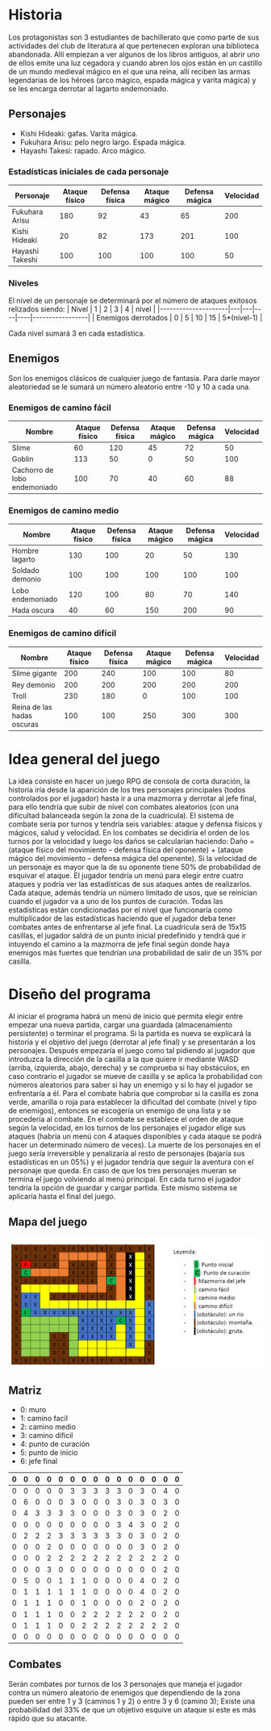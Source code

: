 # Historia
Los protagonistas son 3 estudiantes de bachillerato que como parte de sus actividades del club de literatura al que pertenecen exploran una biblioteca abandonada. Allí empiezan a ver algunos de los libros antiguos, al abrir uno de ellos emite una luz cegadora y cuando abren los ojos están en un castillo de un mundo medieval mágico en el que una reina, allí reciben las armas legendarias de los héroes (arco mágico, espada mágica y varita mágica) y se les encarga derrotar al lagarto endemoniado.
## Personajes
- Kishi Hideaki: gafas. Varita mágica.
- Fukuhara Arisu: pelo negro largo. Espada mágica.
- Hayashi Takesi: rapado. Arco mágico.

### Estadísticas iniciales de cada personaje
| Personaje       | Ataque físico | Defensa física | Ataque mágico | Defensa mágica | Velocidad |
|-----------------|---------------|----------------|---------------|----------------|-----------|
| Fukuhara Arisu  | 180           | 92             | 43            | 65             | 200       |
| Kishi Hideaki   | 20            | 82             | 173           | 201            | 100       |
| Hayashi Takeshi | 100           | 100            | 100           | 100            | 50        |

### Niveles
El nivel de un personaje se determinará por el número de ataques exitosos relizados siendo:
| Nivel               | 1 | 2 | 3  | 4  | nivel           |
|---------------------|---|---|----|----|-----------------|
| Enemigos derrotados | 0 | 5 | 10 | 15 | 5\*\(nivel\-1\) |

Cada nivel sumará 3 en cada estadística.


## Enemigos
Son los enemigos clásicos de cualquier juego de fantasia. Para darle mayor aleatoriedad se le sumará un número aleatorio entre -10 y 10 a cada una.
### Enemigos de camino fácil
| Nombre                       | Ataque físico | Defensa física | Ataque mágico | Defensa mágica | Velocidad |
|------------------------------|---------------|----------------|---------------|----------------|-----------|
| Slime                        | 60            | 120            | 45            | 72             | 50        |
| Goblin                       | 113           | 50             | 0             | 50             | 100       |
| Cachorro de lobo endemoniado | 100           | 70             | 40            | 60             | 88        |


### Enemigos de camino medio
| Nombre           | Ataque físico | Defensa física | Ataque mágico | Defensa mágica | Velocidad |
|------------------|---------------|----------------|---------------|----------------|-----------|
| Hombre lagarto   | 130           | 100            | 20            | 50             | 130       |
| Soldado demonio  | 100           | 100            | 100           | 100            | 100       |
| Lobo endemoniado | 120           | 100            | 80            | 70             | 140       |
| Hada oscura      | 40            | 60             | 150           | 200            | 90        |


### Enemigos de camino difícil
| Nombre                     | Ataque físico | Defensa física | Ataque mágico | Defensa mágica | Velocidad |
|----------------------------|---------------|----------------|---------------|----------------|-----------|
| Slime gigante              | 200           | 240            | 100           | 100            | 80        |
| Rey demonio                | 200           | 200            | 200           | 200            | 200       |
| Troll                      | 230           | 180            | 0             | 100            | 100       |
| Reina de las hadas oscuras | 100           | 100            | 250           | 300            | 300       |


# Idea general del juego
La idea consiste en hacer un juego RPG de consola de corta duración, la historia iría desde la aparición de los tres personajes principales (todos controlados por el jugador) hasta ir a una mazmorra y derrotar al jefe final, para ello tendría que subir de nivel con combates aleatorios (con una dificultad balanceada según la zona de la cuadrícula).
El sistema de combate sería por turnos y tendría seis variables: ataque y defensa físicos y mágicos, salud y velocidad. En los combates se decidiría el orden de los turnos por la velocidad y luego los daños se calcularían haciendo:
Daño = (ataque físico del movimiento – defensa física del oponente) + (ataque mágico del movimiento – defensa mágica del openente).
Si la velocidad de un personaje es mayor que la de su oponente tiene 50% de probabilidad de esquivar el ataque.
El jugador tendría un menú para elegir entre cuatro ataques y podría ver las estadísticas de sus ataques antes de realizarlos. Cada ataque, además tendría un número limitado de usos, que se reinician cuando el jugador va a uno de los puntos de curación.
Todas las estadísticas están condicionadas por el nivel que funcionaría como multiplicador de las estadísticas haciendo que el jugador deba tener combates antes de enfrentarse al jefe final.
La cuadrícula será de 15x15 casillas, el jugador saldrá de un punto inicial predefinido y tendrá que ir intuyendo el camino a la mazmorra de jefe final según donde haya enemigos más fuertes que tendrían una probabilidad de salir de un 35% por casilla.

# Diseño del programa
Al iniciar el programa habrá un menú de inicio que permita elegir entre empezar una nueva partida, cargar una guardada (almacenamiento persistente) o terminar el programa.
Si la partida es nueva se explicará la historia y el objetivo del juego (derrotar al jefe final) y se presentarán a los personajes.
Después empezaría el juego como tal pidiendo al jugador que introduzca la dirección de la casilla a la que quiere ir mediante WASD (arriba, izquierda, abajo, derecha) y se comprueba si hay obstáculos, en caso contrario el jugador se mueve de casilla y se aplica la probabilidad con números aleatorios para saber si hay un enemigo y si lo hay el jugador se enfrentaría a él. Para el combate habría que comprobar si la casilla es zona verde, amarilla o roja para establecer la dificultad del combate (nivel y tipo de enemigos), entonces se escogería un enemigo de una lista y se procedería al combate. En el combate se establece el orden de ataque según la velocidad, en los turnos de los personajes el jugador elige sus ataques (habría un menú con 4 ataques disponibles y cada ataque se podrá hacer un determinado número de veces).
La muerte de los personajes en el juego sería irreversible y penalizaría al resto de personajes (bajaría sus estadísticas en un 05%) y el jugador tendría que seguir la aventura con el personaje que queda. En caso de que los tres personajes mueran se termina el juego volviendo al menú principal.
En cada turno el jugador tendría la opción de guardar y cargar partida.
Este mismo sistema se aplicaría hasta el final del juego.

## Mapa del juego

![Esquema del mapa](/mapa.png)
## Matriz
- 0: muro
- 1: camino facil
- 2: camino medio
- 3: camino dificil
- 4: punto de curación
- 5: punto de inicio
- 6: jefe final

| 0 | 0 | 0 | 0 | 0 | 0 | 0 | 0 | 0 | 0 | 0 | 0 | 0 | 0 | 0 |
|---|---|---|---|---|---|---|---|---|---|---|---|---|---|---|
| 0 | 0 | 0 | 0 | 0 | 3 | 3 | 3 | 3 | 3 | 0 | 3 | 0 | 4 | 0 |
| 0 | 6 | 0 | 0 | 0 | 3 | 0 | 0 | 0 | 3 | 0 | 3 | 0 | 3 | 0 |
| 0 | 4 | 3 | 3 | 3 | 3 | 0 | 0 | 0 | 3 | 0 | 3 | 0 | 2 | 0 |
| 0 | 0 | 0 | 0 | 0 | 0 | 0 | 0 | 0 | 3 | 4 | 3 | 0 | 2 | 0 |
| 0 | 2 | 2 | 2 | 3 | 3 | 3 | 3 | 3 | 3 | 0 | 3 | 0 | 2 | 0 |
| 0 | 0 | 0 | 2 | 0 | 0 | 0 | 0 | 0 | 0 | 0 | 3 | 0 | 2 | 0 |
| 0 | 0 | 0 | 2 | 2 | 2 | 2 | 2 | 2 | 2 | 2 | 2 | 2 | 2 | 0 |
| 0 | 0 | 0 | 3 | 0 | 0 | 0 | 0 | 0 | 0 | 0 | 0 | 0 | 2 | 0 |
| 0 | 5 | 0 | 0 | 1 | 1 | 1 | 0 | 0 | 0 | 0 | 4 | 0 | 2 | 0 |
| 0 | 1 | 1 | 1 | 1 | 1 | 1 | 0 | 0 | 0 | 0 | 4 | 0 | 2 | 0 |
| 0 | 1 | 1 | 1 | 0 | 0 | 1 | 0 | 0 | 0 | 0 | 2 | 0 | 2 | 0 |
| 0 | 1 | 1 | 1 | 0 | 0 | 2 | 2 | 2 | 2 | 2 | 2 | 0 | 2 | 0 |
| 0 | 1 | 1 | 1 | 0 | 0 | 2 | 2 | 2 | 2 | 2 | 2 | 2 | 2 | 0 |
| 0 | 0 | 0 | 0 | 0 | 0 | 0 | 0 | 0 | 0 | 0 | 0 | 0 | 0 | 0 |


## Combates

Serán combates por turnos de los 3 personajes que maneja el jugador contra un número aleatorio de enemigos que dependiendo de la zona pueden ser entre 1 y 3 (caminos 1 y 2) o entre 3 y 6 (camino 3);
Existe una probabilidad del 33% de que un objetivo esquive un ataque si este es más rápido que su atacante.
